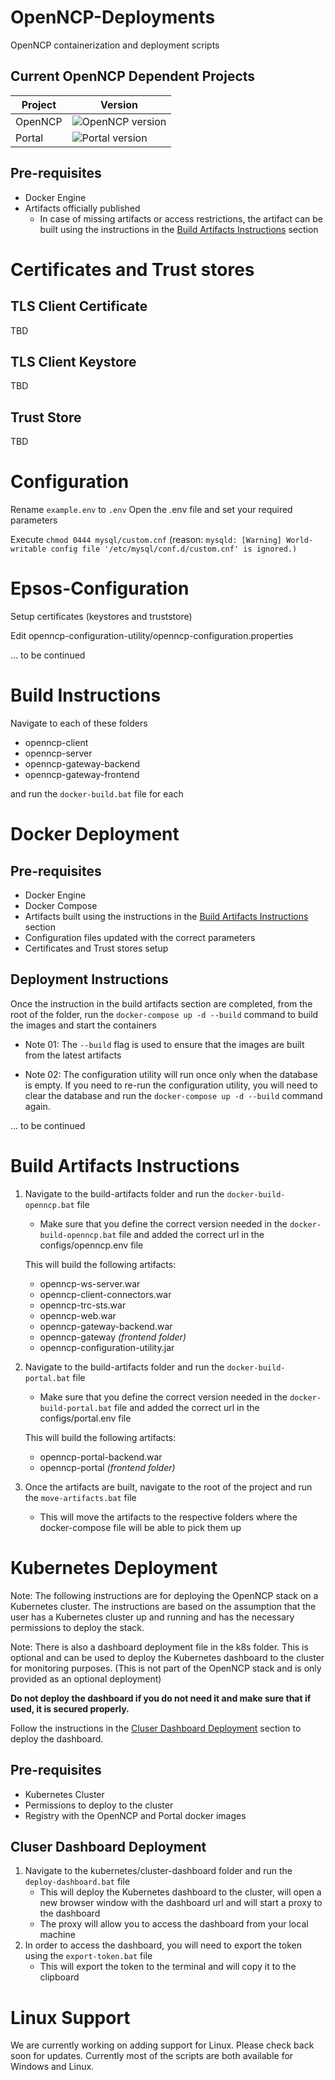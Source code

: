# OpenNCP-Deployments
OpenNCP containerization and deployment scripts

## Current OpenNCP Dependent Projects

| Project | Version |
| ------- | ------- |
| OpenNCP | ![OpenNCP version](https://img.shields.io/badge/version-7.1.0-blue) |
| Portal  | ![Portal version](https://img.shields.io/badge/version-1.1.0-green) |


## Pre-requisites
- Docker Engine
- Artifacts officially published
  - In case of missing artifacts or access restrictions, the artifact can be built  using the instructions in the [Build Artifacts Instructions](#build-artifacts-instructions) section

# Certificates and Trust stores
## TLS Client Certificate
TBD

## TLS Client Keystore
TBD

## Trust Store
TBD

# Configuration
Rename `example.env` to `.env`
Open the .env file and set your required parameters

Execute `chmod 0444 mysql/custom.cnf`
(reason: `mysqld: [Warning] World-writable config file '/etc/mysql/conf.d/custom.cnf' is ignored.)`

# Epsos-Configuration
Setup certificates (keystores and truststore)

Edit openncp-configuration-utility/openncp-configuration.properties

... to be continued

# Build Instructions
Navigate to each of these folders
- openncp-client
- openncp-server
- openncp-gateway-backend
- openncp-gateway-frontend

and run the `docker-build.bat` file for each

# Docker Deployment

## Pre-requisites
- Docker Engine
- Docker Compose
- Artifacts built using the instructions in the [Build Artifacts Instructions](#build-artifacts-instructions) section
- Configuration files updated with the correct parameters
- Certificates and Trust stores setup

## Deployment Instructions
Once the instruction in the build artifacts section are completed, from the root of the folder, run the `docker-compose up -d --build` command to build the images and start the containers

   - Note 01: The `--build` flag is used to ensure that the images are built from the latest artifacts

   - Note 02: The configuration utility will run once only when the database is empty. If you need to re-run the configuration utility, you will need to clear the database and run the `docker-compose up -d --build` command again.

<!-- Write configuration to database using `openncp-configuration-utility/openncp-configuration-utility-5.2.1.jar` -->

... to be continued


# Build Artifacts Instructions
1. Navigate to the build-artifacts folder and run the `docker-build-openncp.bat` file
   * Make sure that you define the correct version needed in the `docker-build-openncp.bat` file and added the correct url in the configs/openncp.env file

    This will build the following artifacts:
    - openncp-ws-server.war
    - openncp-client-connectors.war
    - openncp-trc-sts.war
    - openncp-web.war
    - openncp-gateway-backend.war
    - openncp-gateway _(frontend folder)_
    - openncp-configuration-utility.jar

2. Navigate to the build-artifacts folder and run the `docker-build-portal.bat` file
   * Make sure that you define the correct version needed in the `docker-build-portal.bat` file and added the correct url in the configs/portal.env file

    This will build the following artifacts:
    - openncp-portal-backend.war
    - openncp-portal _(frontend folder)_

3. Once the artifacts are built, navigate to the root of the project and run the `move-artifacts.bat` file
   * This will move the artifacts to the respective folders where the docker-compose file will be able to pick them up

# Kubernetes Deployment
Note: The following instructions are for deploying the OpenNCP stack on a Kubernetes cluster. The instructions are based on the assumption that the user has a Kubernetes cluster up and running and has the necessary permissions to deploy the stack.

Note: There is also a dashboard deployment file in the k8s folder. This is optional and can be used to deploy the Kubernetes dashboard to the cluster for monitoring purposes. (This is not part of the OpenNCP stack and is only provided as an optional deployment)

**Do not deploy the dashboard if you do not need it and make sure that if used, it is secured properly.**

Follow the instructions in the [Cluser Dashboard Deployment](#cluser-dashboard-deployment) section to deploy the dashboard.


## Pre-requisites
- Kubernetes Cluster
- Permissions to deploy to the cluster
- Registry with the OpenNCP and Portal docker images

<!-- ## Deployment Instructions
1. Navigate to the kubernetes folder and run the `deploy-openncp.bat` file
   * This will deploy the OpenNCP stack to the cluster -->

## Cluser Dashboard Deployment
1. Navigate to the kubernetes/cluster-dashboard folder and run the `deploy-dashboard.bat` file
   * This will deploy the Kubernetes dashboard to the cluster, will open a new browser window with the dashboard url and will start a proxy to the dashboard
   * The proxy will allow you to access the dashboard from your local machine
2. In order to access the dashboard, you will need to export the token using the `export-token.bat` file
   * This will export the token to the terminal and will copy it to the clipboard

# Linux Support
We are currently working on adding support for Linux. Please check back soon for updates. Currently most of the scripts are both available for Windows and Linux.